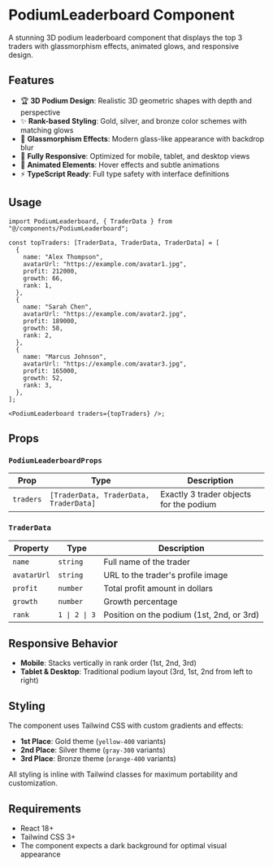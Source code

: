 # PodiumLeaderboard Component

A stunning 3D podium leaderboard component that displays the top 3 traders with glassmorphism effects, animated glows, and responsive design.

## Features

- 🏆 **3D Podium Design**: Realistic 3D geometric shapes with depth and perspective
- ✨ **Rank-based Styling**: Gold, silver, and bronze color schemes with matching glows
- 🌟 **Glassmorphism Effects**: Modern glass-like appearance with backdrop blur
- 📱 **Fully Responsive**: Optimized for mobile, tablet, and desktop views
- 🎨 **Animated Elements**: Hover effects and subtle animations
- ⚡ **TypeScript Ready**: Full type safety with interface definitions

## Usage

```tsx
import PodiumLeaderboard, { TraderData } from "@/components/PodiumLeaderboard";

const topTraders: [TraderData, TraderData, TraderData] = [
  {
    name: "Alex Thompson",
    avatarUrl: "https://example.com/avatar1.jpg",
    profit: 212000,
    growth: 66,
    rank: 1,
  },
  {
    name: "Sarah Chen",
    avatarUrl: "https://example.com/avatar2.jpg",
    profit: 189000,
    growth: 58,
    rank: 2,
  },
  {
    name: "Marcus Johnson",
    avatarUrl: "https://example.com/avatar3.jpg",
    profit: 165000,
    growth: 52,
    rank: 3,
  },
];

<PodiumLeaderboard traders={topTraders} />;
```

## Props

### `PodiumLeaderboardProps`

| Prop      | Type                                   | Description                             |
| --------- | -------------------------------------- | --------------------------------------- |
| `traders` | `[TraderData, TraderData, TraderData]` | Exactly 3 trader objects for the podium |

### `TraderData`

| Property    | Type          | Description                               |
| ----------- | ------------- | ----------------------------------------- |
| `name`      | `string`      | Full name of the trader                   |
| `avatarUrl` | `string`      | URL to the trader's profile image         |
| `profit`    | `number`      | Total profit amount in dollars            |
| `growth`    | `number`      | Growth percentage                         |
| `rank`      | `1 \| 2 \| 3` | Position on the podium (1st, 2nd, or 3rd) |

## Responsive Behavior

- **Mobile**: Stacks vertically in rank order (1st, 2nd, 3rd)
- **Tablet & Desktop**: Traditional podium layout (3rd, 1st, 2nd from left to right)

## Styling

The component uses Tailwind CSS with custom gradients and effects:

- **1st Place**: Gold theme (`yellow-400` variants)
- **2nd Place**: Silver theme (`gray-300` variants)
- **3rd Place**: Bronze theme (`orange-400` variants)

All styling is inline with Tailwind classes for maximum portability and customization.

## Requirements

- React 18+
- Tailwind CSS 3+
- The component expects a dark background for optimal visual appearance
